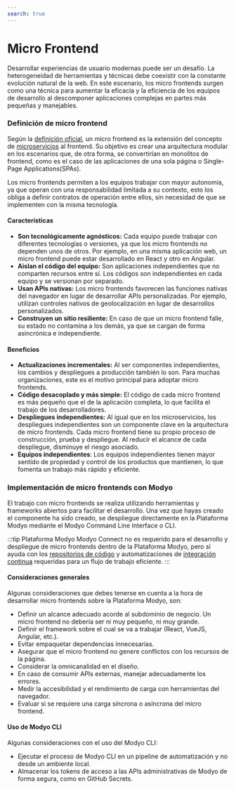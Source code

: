```yaml
---
search: true
---
```


# Micro Frontend

Desarrollar experiencias de usuario modernas puede ser un desafío. La heterogeneidad de herramientas y técnicas debe coexistir con la constante evolución natural de la web. En este escenario, los micro frontends surgen como una técnica para aumentar la eficacia y la eficiencia de los equipos de desarrollo al descomponer aplicaciones complejas en partes más pequeñas y manejables.

### Definición de micro frontend

Según la [definición oficial](https://micro-frontends.org), un micro frontend es la extensión del concepto de [microservicios](microservice.md) al frontend. Su objetivo es crear una arquitectura modular en los escenarios que, de otra forma, se convertirían en monolitos de frontend, como es el caso de las aplicaciones de una sola página o Single-Page Applications(SPAs).

Los micro frontends permiten a los equipos trabajar con mayor autonomía, ya que operan con una responsabilidad limitada a su contexto, esto los obliga a definir contratos de operación entre ellos, sin necesidad de que se implementen con la misma tecnología.

#### Características

- **Son tecnológicamente agnósticos:** Cada equipo puede trabajar con diferentes tecnologías o versiones, ya que los micro frontends no dependen unos de otros. Por ejemplo, en una misma aplicación web, un micro frontend puede estar desarrollado en React y otro en Angular.
- **Aislan el código del equipo:** Son aplicaciones independientes que no comparten recursos entre sí. Los códigos son independientes en cada equipo y se versionan por separado.
- **Usan APIs nativas:** Los micro frontends favorecen las funciones nativas del navegador en lugar de desarrollar APIs personalizadas. Por ejemplo, utilizan controles nativos de geolocalización en lugar de desarrollos personalizados.
- **Construyen un sitio resiliente:** En caso de que un micro frontend falle, su estado no contamina a los demás, ya que se cargan de forma asincrónica e independiente.

#### Beneficios

- **Actualizaciones incrementales:** Al ser componentes independientes, los cambios y despliegues a producción también lo son. Para muchas organizaciones, este es el motivo principal para adoptar micro frontends.
- **Código desacoplado y más simple:** El código de cada micro frontend es más pequeño que el de la aplicación completa, lo que facilita el trabajo de los desarrolladores.
- **Despliegues independientes:** Al igual que en los microservicios, los despliegues independientes son un componente clave en la arquitectura de micro frontends. Cada micro frontend tiene su propio proceso de construcción, prueba y despliegue. Al reducir el alcance de cada despliegue, disminuye el riesgo asociado.
- **Equipos independientes**: Los equipos independientes tienen mayor sentido de propiedad y control de los productos que mantienen, lo que fomenta un trabajo más rápido y eficiente.


### Implementación de micro frontends con Modyo

El trabajo con micro frontends se realiza utilizando herramientas y frameworks abiertos para facilitar el desarrollo. Una vez que hayas creado el componente ha sido creado, se despliegue directamente en la Plataforma Modyo mediante el Modyo Command Line Interface o CLI.

:::tip Plataforma Modyo
Modyo Connect no es requerido para el desarrollo y despliegue de micro frontends dentro de la Plataforma Modyo, pero sí ayuda con los [repositorios de código](/es/connect/components/development.md#repositorio-de-codigo) y automatizaciones de [integración continua](/es/connect/components/development.md#integracion-continua) requeridas para un flujo de trabajo eficiente.
:::

#### Consideraciones generales

Algunas consideraciones que debes tenerse en cuenta a la hora de desarrollar micro frontends sobre la Plataforma Modyo, son:

- Definir un alcance adecuado acorde al subdominio de negocio. Un micro frontend no debería ser ni muy pequeño, ni muy
  grande.
- Definir el framework sobre el cual se va a trabajar (React, VueJS, Angular, etc.).
- Evitar empaquetar dependencias innecesarias.
- Asegurar que el micro frontend no genere conflictos con los recursos de la página.
- Considerar la omnicanalidad en el diseño.
- En caso de consumir APIs externas, manejar adecuadamente los errores.
- Medir la accesibilidad y el rendimiento de carga con herramientas del navegador.
- Evaluar si se requiere una carga síncrona o asíncrona del micro frontend.

#### Uso de Modyo CLI

Algunas consideraciones con el uso del Modyo CLI:

- Ejecutar el proceso de Modyo CLI en un pipeline de automatización y no desde un ambiente local.
- Almacenar los tokens de acceso a las APIs administrativas de Modyo de forma segura, como en GitHub Secrets.


